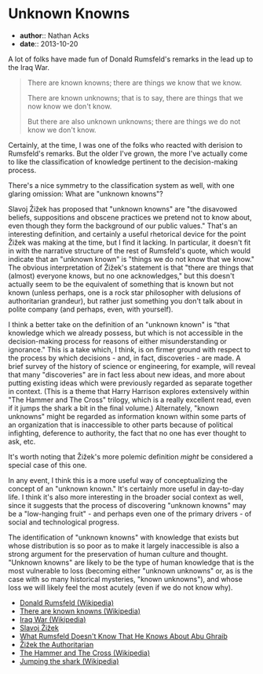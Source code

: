 # Unknown Knowns

* **author**:: Nathan Acks  
* **date**:: 2013-10-20

A lot of folks have made fun of Donald Rumsfeld's remarks in the lead up to the Iraq War.

> There are known knowns; there are things we know that we know.
> 
> There are known unknowns; that is to say, there are things that we now know we don't know.
> 
> But there are also unknown unknowns; there are things we do not know we don't know.

Certainly, at the time, I was one of the folks who reacted with derision to Rumsfeld's remarks. But the older I've grown, the more I've actually come to like the classification of knowledge pertinent to the decision-making process.

There's a nice symmetry to the classification system as well, with one glaring omission: What are "unknown knowns"?

Slavoj Žižek has proposed that "unknown knowns" are "the disavowed beliefs, suppositions and obscene practices we pretend not to know about, even though they form the background of our public values." That's an interesting definition, and certainly a useful rhetorical device for the point Žižek was making at the time, but I find it lacking. In particular, it doesn't fit in with the narrative structure of the rest of Rumsfeld's quote, which would indicate that an "unknown known" is "things we do not know that we know." The obvious interpretation of Žižek's statement is that "there are things that (almost) everyone knows, but no one acknowledges," but this doesn't actually seem to be the equivalent of something that is known but not known (unless perhaps, one is a rock star philosopher with delusions of authoritarian grandeur), but rather just something you don't talk about in polite company (and perhaps, even, with yourself).

I think a better take on the definition of an "unknown known" is "that knowledge which we already possess, but which is not accessible in the decision-making process for reasons of either misunderstanding or ignorance." This is a take which, I think, is on firmer ground with respect to the process by which decisions - and, in fact, discoveries - are made. A brief survey of the history of science or engineering, for example, will reveal that many "discoveries" are in fact less about new ideas, and more about putting existing ideas which were previously regarded as separate together in context. (This is a theme that Harry Harrison explores extensively within "The Hammer and The Cross" trilogy, which is a really excellent read, even if it jumps the shark a bit in the final volume.) Alternately, "known unknowns" might be regarded as information known within some parts of an organization that is inaccessible to other parts because of political infighting, deference to authority, the fact that no one has ever thought to ask, etc.

It's worth noting that Žižek's more polemic definition *might* be considered a special case of this one.

In any event, I think this is a more useful way of conceptualizing the concept of an "unknown known." It's certainly more useful in day-to-day life. I think it's also more interesting in the broader social context as well, since it suggests that the process of discovering "unknown knowns" may be a "low-hanging fruit" - and perhaps even one of the primary drivers - of social and technological progress.

The identification of "unknown knowns" with knowledge that exists but whose distribution is so poor as to make it largely inaccessible is also a strong argument for the preservation of human culture and thought. "Unknown knowns" are likely to be the type of human knowledge that is the most vulnerable to loss (becoming either "unknown unknowns" or, as is the case with so many historical mysteries, "known unknowns"), and whose loss we will likely feel the most acutely (even if we do not know why).

* [Donald Rumsfeld (Wikipedia)](https://en.wikipedia.org/wiki/Donald_Rumsfeld)
* [There are known knowns (Wikipedia)](https://en.wikipedia.org/wiki/There_are_known_knowns)
* [Iraq War (Wikipedia)](https://en.wikipedia.org/wiki/Iraq_War)
* [Slavoj Žižek](https://en.wikipedia.org/wiki/Slavoj_%C5%BDi%C5%BEek)
* [What Rumsfeld Doesn't Know That He Knows About Abu Ghraib](http://www.lacan.com/zizekrumsfeld.htm)
* [Žižek the Authoritarian](https://kohenari.net/post/22658005949/zizek-authoritarian)
* [The Hammer and The Cross (Wikipedia)](https://en.wikipedia.org/wiki/The_Hammer_and_the_Cross)
* [Jumping the shark (Wikipedia)](https://en.wikipedia.org/wiki/Jumping_the_shark)
